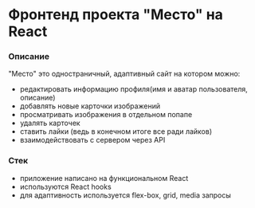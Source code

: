 # Фронтенд проекта "Место" на React

### Описание
"Место" это одностраничный, адаптивный сайт на котором можно: 

* редактировать информацию профиля(имя и аватар пользователя, описание)
* добавлять новые карточки изображений
* просматривать изображения в отдельном попапе
* удалять карточек
* ставить лайки (ведь в конечном итоге все ради лайков)
* взаимодействовать с сервером через API

### Стек
- приложение написано на функциональном React
- используются React hooks
- для адаптивность используется flex-box, grid, media запросы